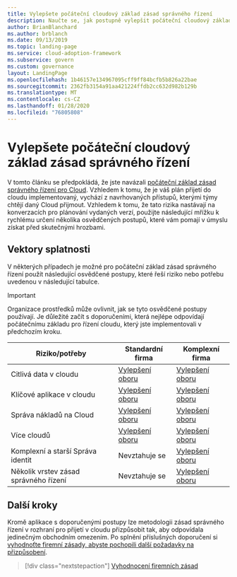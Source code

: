 ```yaml
---
title: Vylepšete počáteční cloudový základ zásad správného řízení
description: Naučte se, jak postupně vylepšit počáteční cloudový základ zásad správného řízení.
author: BrianBlanchard
ms.author: brblanch
ms.date: 09/13/2019
ms.topic: landing-page
ms.service: cloud-adoption-framework
ms.subservice: govern
ms.custom: governance
layout: LandingPage
ms.openlocfilehash: 1b46157e134967095cff9ff84bcfb5b826a22bae
ms.sourcegitcommit: 2362fb3154a91aa421224ffdb2cc632d982b129b
ms.translationtype: MT
ms.contentlocale: cs-CZ
ms.lasthandoff: 01/28/2020
ms.locfileid: "76805808"
---
```

# <a name="improve-your-initial-cloud-governance-foundation"></a>Vylepšete počáteční cloudový základ zásad správného řízení

V tomto článku se předpokládá, že jste navázali [počáteční základ zásad správného řízení pro Cloud](./initial-foundation.md). Vzhledem k tomu, že je váš plán přijetí do cloudu implementovaný, vychází z navrhovaných přístupů, kterými týmy chtějí daný Cloud přijmout. Vzhledem k tomu, že tato rizika nastávají na konverzacích pro plánování vydaných verzí, použijte následující mřížku k rychlému určení několika osvědčených postupů, které vám pomají v úmyslu získat před skutečnými hrozbami.

## <a name="maturity-vectors"></a>Vektory splatnosti

V některých případech je možné pro počáteční základ zásad správného řízení použít následující osvědčené postupy, které řeší riziko nebo potřebu uvedenou v následující tabulce.

> [!IMPORTANT]
> Organizace prostředků může ovlivnit, jak se tyto osvědčené postupy používají. Je důležité začít s doporučeními, která nejlépe odpovídají počátečnímu základu pro řízení cloudu, který jste implementovali v předchozím kroku.

|Riziko/potřeby | Standardní firma | Komplexní firma |
|---|---|---|
|Citlivá data v cloudu|[Vylepšení oboru](./guides/standard/security-baseline-improvement.md)|[Vylepšení oboru](./guides/complex/security-baseline-improvement.md)|
|Klíčové aplikace v cloudu|[Vylepšení oboru](./guides/standard/resource-consistency-improvement.md)|[Vylepšení oboru](./guides/complex/resource-consistency-improvement.md)|
|Správa nákladů na Cloud|[Vylepšení oboru](./guides/standard/cost-management-improvement.md)|[Vylepšení oboru](./guides/complex/cost-management-improvement.md)|
|Více cloudů|[Vylepšení oboru](./guides/standard/multicloud-improvement.md)|[Vylepšení oboru](./guides/complex/multicloud-improvement.md)|
|Komplexní a starší Správa identit|Nevztahuje se|[Vylepšení oboru](./guides/complex/identity-baseline-improvement.md)|
|Několik vrstev zásad správného řízení|Nevztahuje se|[Vylepšení oboru](./guides/complex/multiple-layers-of-governance.md)|

## <a name="next-steps"></a>Další kroky

Kromě aplikace s doporučenými postupy lze metodologii zásad správného řízení v rozhraní pro přijetí v cloudu přizpůsobit tak, aby odpovídala jedinečným obchodním omezením. Po splnění příslušných doporučení si [vyhodnoťte firemní zásady, abyste pochopili další požadavky na přizpůsobení](./corporate-policy.md).

> [!div class="nextstepaction"]
> [Vyhodnocení firemních zásad](./corporate-policy.md)
